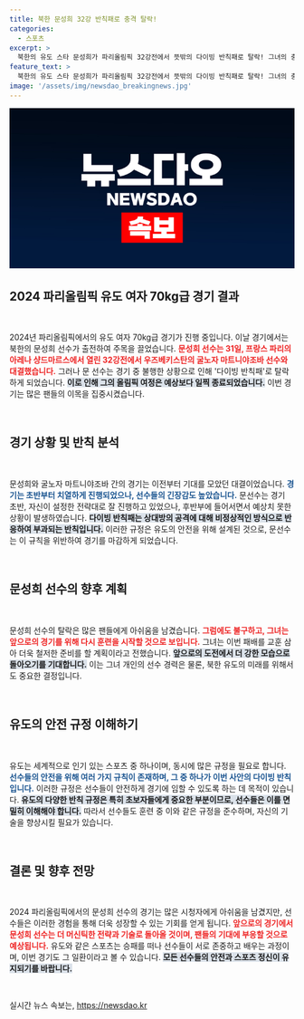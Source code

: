 ```yaml
---
title: 북한 문성희 32강 반칙패로 충격 탈락!
categories:
  - 스포츠
excerpt: >
  북한의 유도 스타 문성희가 파리올림픽 32강전에서 뜻밖의 다이빙 반칙패로 탈락! 그녀의 충격적인 순간과 경기 현장을 확인해보세요!
feature_text: >
  북한의 유도 스타 문성희가 파리올림픽 32강전에서 뜻밖의 다이빙 반칙패로 탈락! 그녀의 충격적인 순간과 경기 현장을 확인해보세요!
image: '/assets/img/newsdao_breakingnews.jpg'
---
```


<p><img src="/assets/img/newsdao_breakingnews.jpg" alt="ontimetimes 속보" /></p>

<h2 data-ke-size="size26">2024 파리올림픽 유도 여자 70kg급 경기 결과</h2>

<p data-ke-size="size16">&nbsp;</p>

<p data-ke-size="size16">2024년 파리올림픽에서의 유도 여자 70kg급 경기가 진행 중입니다. 이날 경기에서는 북한의 문성희 선수가 출전하여 주목을 끌었습니다. <b><span style="color: #ee2323;">문성희 선수는 31일, 프랑스 파리의 아레나 샹드마르스에서 열린 32강전에서 우즈베키스탄의 굴노자 마트니야조바 선수와 대결했습니다.</span></b> 그러나 문 선수는 경기 중 불행한 상황으로 인해 '다이빙 반칙패'로 탈락하게 되었습니다. <b><span style="background-color: #21538527;">이로 인해 그의 올림픽 여정은 예상보다 일찍 종료되었습니다.</span></b> 이번 경기는 많은 팬들의 이목을 집중시켰습니다.</p>

<p data-ke-size="size16">&nbsp;</p>

<h2 data-ke-size="size26">경기 상황 및 반칙 분석</h2>

<p data-ke-size="size16">&nbsp;</p>

<p data-ke-size="size16">문성희와 굴노자 마트니야조바 간의 경기는 이전부터 기대를 모았던 대결이었습니다. <b><span style="color: #1a5490;">경기는 초반부터 치열하게 진행되었으나, 선수들의 긴장감도 높았습니다.</span></b> 문선수는 경기 초반, 자신이 설정한 전략대로 잘 진행하고 있었으나, 후반부에 들어서면서 예상치 못한 상황이 발생하였습니다. <b><span style="background-color: #21538527;">다이빙 반칙패는 상대방의 공격에 대해 비정상적인 방식으로 반응하여 부과되는 반칙입니다.</span></b> 이러한 규정은 유도의 안전을 위해 설계된 것으로, 문선수는 이 규칙을 위반하여 경기를 마감하게 되었습니다.</p>

<p data-ke-size="size16">&nbsp;</p>

<h2 data-ke-size="size26">문성희 선수의 향후 계획</h2>

<p data-ke-size="size16">&nbsp;</p>

<p data-ke-size="size16">문성희 선수의 탈락은 많은 팬들에게 아쉬움을 남겼습니다. <b><span style="color: #ee2323;">그럼에도 불구하고, 그녀는 앞으로의 경기를 위해 다시 훈련을 시작할 것으로 보입니다.</span></b> 그녀는 이번 패배를 교훈 삼아 더욱 철저한 준비를 할 계획이라고 전했습니다. <b><span style="background-color: #21538527;">앞으로의 도전에서 더 강한 모습으로 돌아오기를 기대합니다.</span></b> 이는 그녀 개인의 선수 경력은 물론, 북한 유도의 미래를 위해서도 중요한 결정입니다.</p>

<p data-ke-size="size16">&nbsp;</p>

<h2 data-ke-size="size26">유도의 안전 규정 이해하기</h2>

<p data-ke-size="size16">&nbsp;</p>

<p data-ke-size="size16">유도는 세계적으로 인기 있는 스포츠 중 하나이며, 동시에 많은 규정을 필요로 합니다. <b><span style="color: #1a5490;">선수들의 안전을 위해 여러 가지 규칙이 존재하며, 그 중 하나가 이번 사안의 다이빙 반칙입니다.</span></b> 이러한 규정은 선수들이 안전하게 경기에 임할 수 있도록 하는 데 목적이 있습니다. <b><span style="background-color: #21538527;">유도의 다양한 반칙 규정은 특히 초보자들에게 중요한 부분이므로, 선수들은 이를 면밀히 이해해야 합니다.</span></b> 따라서 선수들도 훈련 중 이와 같은 규정을 준수하며, 자신의 기술을 향상시킬 필요가 있습니다.</p>

<p data-ke-size="size16">&nbsp;</p>

<h2 data-ke-size="size26">결론 및 향후 전망</h2>

<p data-ke-size="size16">&nbsp;</p>

<p data-ke-size="size16">2024 파리올림픽에서의 문성희 선수의 경기는 많은 시청자에게 아쉬움을 남겼지만, 선수들은 이러한 경험을 통해 더욱 성장할 수 있는 기회를 얻게 됩니다. <b><span style="color: #ee2323;">앞으로의 경기에서 문성희 선수는 더 머신틱한 전략과 기술로 돌아올 것이며, 팬들의 기대에 부응할 것으로 예상됩니다.</span></b> 유도와 같은 스포츠는 승패를 떠나 선수들이 서로 존중하고 배우는 과정이며, 이번 경기도 그 일환이라고 볼 수 있습니다. <b><span style="background-color: #21538527;">모든 선수들의 안전과 스포츠 정신이 유지되기를 바랍니다.</span></b></p>

<p data-ke-size="size16">&nbsp;</p>
실시간 뉴스 속보는, <a href="https://newsdao.kr" rel="dofollow">https://newsdao.kr</a>



